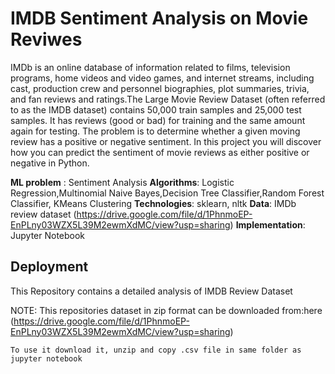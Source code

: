 # IMDB Sentiment Analysis on Movie Reviwes

IMDb is an online database of information related to films, television programs, home videos and video games, and internet streams, including cast, production crew and personnel biographies, plot summaries, trivia, and fan reviews and ratings.The Large Movie Review Dataset (often referred to as the IMDB dataset) contains 50,000 train samples and 25,000 test samples. It has reviews (good or bad) for training and the same amount again for testing. The problem is to determine whether a given moving review has a positive or negative sentiment. In this project you will discover how you can predict the sentiment of movie reviews as either positive or negative in Python.

**ML problem** : Sentiment Analysis
**Algorithms**: Logistic Regression,Multinomial Naive Bayes,Decision Tree Classifier,Random Forest Classifier, KMeans Clustering
**Technologies**: sklearn, nltk
**Data**: IMDb review dataset (https://drive.google.com/file/d/1PhnmoEP-EnPLny03WZX5L39M2ewmXdMC/view?usp=sharing)
**Implementation**: Jupyter Notebook


## Deployment
This Repository contains a detailed analysis of IMDB Review Dataset

NOTE: 
This repositories dataset in zip format can be downloaded from:here (https://drive.google.com/file/d/1PhnmoEP-EnPLny03WZX5L39M2ewmXdMC/view?usp=sharing) 


````
To use it download it, unzip and copy .csv file in same folder as jupyter notebook 
````



